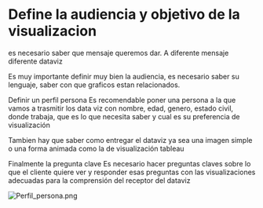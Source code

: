 # Define la audiencia y objetivo de la visualizacion

es necesario saber que mensaje queremos dar. A diferente mensaje diferente dataviz

Es muy importante definir muy bien la audiencia, es necesario saber su lenguaje, saber con que graficos estan relacionados.

Definir un perfil persona
Es recomendable poner una persona a la que vamos a trasmitir los data viz con
nombre, edad, genero, estado civil, donde trabaja, que es lo que necesita saber y cual es su preferencia de visualización

Tambien hay que saber como entregar el dataviz ya sea una imagen simple o una forma animada como la de visualización tableau

Finalmente la pregunta clave
Es necesario hacer preguntas claves sobre lo que el cliente quiere ver y responder esas preguntas con las visualizaciones adecuadas para la comprensión del receptor del dataviz

![Perfil_persona.png](https://static.platzi.com/media/user_upload/Perfil_persona-4a802b30-74c1-4555-8306-b7305c7efad5.jpg)

